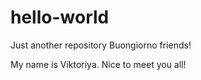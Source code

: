 # hello-world
Just another repository
Buongiorno friends!

My name is Viktoriya. Nice to meet you all!

